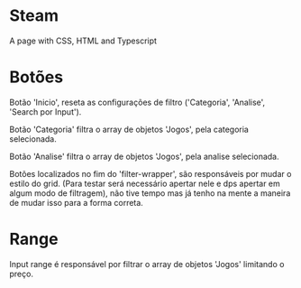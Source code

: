 # Steam
 A page with CSS, HTML and Typescript

# Botões
 Botão 'Inicio', reseta as configurações de filtro ('Categoria', 'Analise', 'Search por Input').

 Botão 'Categoria' filtra o array de objetos 'Jogos', pela categoria selecionada.

 Botão 'Analise' filtra o array de objetos 'Jogos', pela analise selecionada.
 
 Botões localizados no fim do 'filter-wrapper', são responsáveis por mudar o estilo do grid. (Para testar será necessário apertar nele e dps apertar em algum modo de filtragem), não tive tempo mas já tenho na mente a maneira de mudar isso para a forma correta.
 
# Range
 Input range é responsável por filtrar o array de objetos 'Jogos' limitando o preço.
